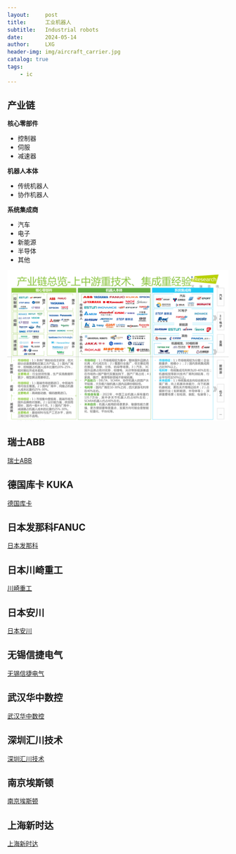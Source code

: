 ```yaml
---
layout:     post
title:      工业机器人
subtitle:   Industrial robots
date:       2024-05-14
author:     LXG
header-img: img/aircraft_carrier.jpg
catalog: true
tags:
    - ic
---
```


## 产业链

**核心零部件**

* 控制器
* 伺服
* 减速器

**机器人本体**

* 传统机器人
* 协作机器人

**系统集成商**

* 汽车
* 电子
* 新能源
* 半导体
* 其他

![industrial_robot](/images/iresearch/industrial_robot.png)

## 瑞士ABB

[瑞士ABB](https://new.abb.com/cn/products-and-services)

## 德国库卡 KUKA

[德国库卡](https://www.kuka.com/zh-cn)

## 日本发那科FANUC

[日本发那科](https://www.shanghai-fanuc.com.cn/robotsindex/)

## 日本川崎重工

[川崎重工](https://robotics.kawasaki.com/cn/)

## 日本安川

[日本安川](https://www.yaskawa.com.cn/)

## 无锡信捷电气

[无锡信捷电气](https://www.xinje.com/)

## 武汉华中数控

[武汉华中数控](https://huazhongcnc.com/)

## 深圳汇川技术

[深圳汇川技术](https://www.inovance.com/)

## 南京埃斯顿

[南京埃斯顿](https://www.estun.com/)

## 上海新时达

[上海新时达](https://www.stepelectric.com/)


















































